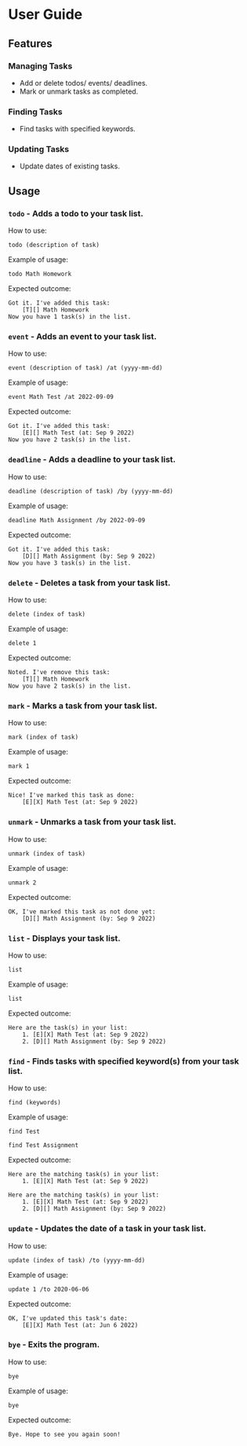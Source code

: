 # User Guide

## Features

### Managing Tasks

- Add or delete todos/ events/ deadlines.
- Mark or unmark tasks as completed.

### Finding Tasks

- Find tasks with specified keywords.

### Updating Tasks

- Update dates of existing tasks.

## Usage

### `todo` - Adds a todo to your task list.

How to use:

`todo (description of task)`

Example of usage:

`todo Math Homework`

Expected outcome:

```
Got it. I've added this task:
    [T][] Math Homework
Now you have 1 task(s) in the list.
```

### `event` - Adds an event to your task list.

How to use:

`event (description of task) /at (yyyy-mm-dd)`

Example of usage:

`event Math Test /at 2022-09-09`

Expected outcome:

```
Got it. I've added this task:
    [E][] Math Test (at: Sep 9 2022)
Now you have 2 task(s) in the list.
```

### `deadline` - Adds a deadline to your task list.

How to use:

`deadline (description of task) /by (yyyy-mm-dd)`

Example of usage:

`deadline Math Assignment /by 2022-09-09`

Expected outcome:

```
Got it. I've added this task:
    [D][] Math Assignment (by: Sep 9 2022)
Now you have 3 task(s) in the list.
```

### `delete` - Deletes a task from your task list.

How to use:

`delete (index of task)`

Example of usage:

`delete 1`

Expected outcome:

```
Noted. I've remove this task:
    [T][] Math Homework
Now you have 2 task(s) in the list.
```

### `mark` - Marks a task from your task list.

How to use:

`mark (index of task)`

Example of usage:

`mark 1`

Expected outcome:

```
Nice! I've marked this task as done:
    [E][X] Math Test (at: Sep 9 2022)
```

### `unmark` - Unmarks a task from your task list.

How to use:

`unmark (index of task)`

Example of usage:

`unmark 2`

Expected outcome:

```
OK, I've marked this task as not done yet:
    [D][] Math Assignment (by: Sep 9 2022)
```

### `list` - Displays your task list.

How to use:

`list`

Example of usage:

`list`

Expected outcome:

```
Here are the task(s) in your list:
    1. [E][X] Math Test (at: Sep 9 2022)
    2. [D][] Math Assignment (by: Sep 9 2022)
```
### `find` - Finds tasks with specified keyword(s) from your task list.

How to use:

`find (keywords)`

Example of usage:

`find Test`

`find Test Assignment` 

Expected outcome:

```
Here are the matching task(s) in your list:
    1. [E][X] Math Test (at: Sep 9 2022)
```

```
Here are the matching task(s) in your list:
    1. [E][X] Math Test (at: Sep 9 2022)
    2. [D][] Math Assignment (by: Sep 9 2022)
```
### `update` - Updates the date of a task in your task list.

How to use:

`update (index of task) /to (yyyy-mm-dd)`

Example of usage:

`update 1 /to 2020-06-06`

Expected outcome:

```
OK, I've updated this task's date:
    [E][X] Math Test (at: Jun 6 2022)
```

### `bye` - Exits the program.

How to use:

`bye`

Example of usage:

`bye`

Expected outcome:

```
Bye. Hope to see you again soon!
```